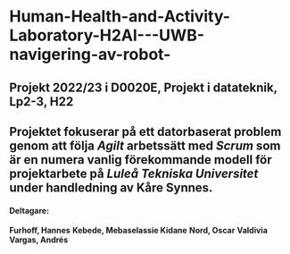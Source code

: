 # Human-Health-and-Activity-Laboratory-H2Al---UWB-navigering-av-robot-

## Projekt 2022/23 i D0020E, Projekt i datateknik, Lp2-3, H22 ##

Projektet fokuserar på ett datorbaserat problem genom att följa *Agilt* arbetssätt med *Scrum* som är en numera vanlig förekommande modell för projektarbete på *Luleå Tekniska Universitet* under handledning av **Kåre Synnes**.
------------------

#### Deltagare: 

**Furhoff, Hannes** 
**Kebede, Mebaselassie Kidane** 
**Nord, Oscar**
**Valdivia Vargas, Andrés**
